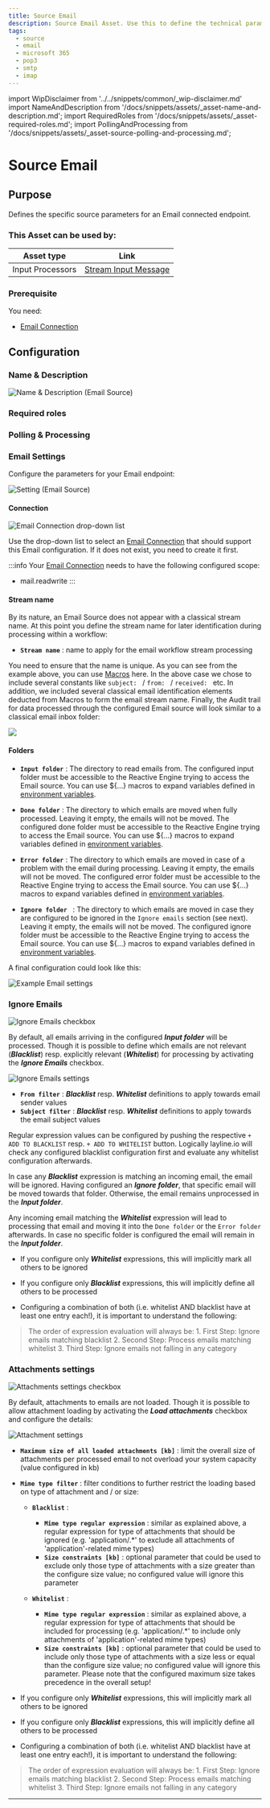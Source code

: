 ```yaml
---
title: Source Email
description: Source Email Asset. Use this to define the technical parameters for an Email source connection.
tags:
  - source
  - email
  - microsoft 365
  - pop3
  - smtp
  - imap
---
```


import WipDisclaimer from '../../snippets/common/_wip-disclaimer.md'
import NameAndDescription from '/docs/snippets/assets/_asset-name-and-description.md';
import RequiredRoles from '/docs/snippets/assets/_asset-required-roles.md';
import PollingAndProcessing from '/docs/snippets/assets/_asset-source-polling-and-processing.md';

# Source Email

## Purpose

Defines the specific source parameters for an Email connected endpoint. 

### This Asset can be used by:

| Asset type       | Link                                                                      |
|------------------|---------------------------------------------------------------------------|
| Input Processors | [Stream Input Message](/docs/assets/processors-input/asset-input-message) |

### Prerequisite

You need:

* [Email Connection](/docs/assets/connections/asset-connection-email)

## Configuration

### Name & Description

![Name & Description (Email Source)](./.asset-source-email_images/1714730486055.png "Name & Description (Email Source)")

<NameAndDescription></NameAndDescription>

### Required roles

<RequiredRoles></RequiredRoles>

### Polling & Processing

<PollingAndProcessing></PollingAndProcessing>


### Email Settings

Configure the parameters for your Email endpoint:

![Setting (Email Source)](./.asset-source-email_images/1714732712416.png "Setting (Email Source)")

#### Connection

![Email Connection drop-down list](./.asset-source-email_images/1714733850284.png "Email Connection drop-down list")

Use the drop-down list to select an [Email Connection](/docs/assets/connections/asset-connection-email) that should
support this Email configuration. If it does not exist, you need to create it first.

:::info
Your [Email Connection](/docs/assets/connections/asset-connection-email) needs to have the following configured scope:
* mail.readwrite
:::

#### Stream name

By its nature, an Email Source does not appear with a classical stream name. At this point you define the 
stream name for later identification during processing within a workflow:   

* **`Stream name`** : name to apply for the email workflow stream processing

You need to ensure that the name is unique. As you can see from the example above, you can use [Macros](/docs/language-reference/macros) here.
In the above case we chose to include several constants like `subject: ` / `from: ` / `received: ` etc. In addition, we included
several classical email identification elements deducted from Macros to form the email stream name. Finally, the Audit trail for
data processed through the configured Email source will look similar to a classical email inbox folder:

![](./.asset-source-email_images/1715099070369.png)

#### Folders

* **`Input folder`** : The directory to read emails from.
  The configured input folder must be accessible to the Reactive Engine trying to access the Email source.
  You can use $\{...\} macros to expand variables defined in [environment variables](/docs/assets/resources/asset-resource-environment).

* **`Done folder`** : The directory to which emails are moved when fully processed. Leaving it empty, the emails will not be moved.
  The configured done folder must be accessible to the Reactive Engine trying to access the Email source.
  You can use $\{...\} macros to expand variables defined in [environment variables](/docs/assets/resources/asset-resource-environment).

* **`Error folder`** : The directory to which emails are moved in case of a problem with the email during processing. Leaving it empty, the emails will not be moved.
  The configured error folder must be accessible to the Reactive Engine trying to access the Email source.
  You can use $\{...\} macros to expand variables defined in [environment variables](/docs/assets/resources/asset-resource-environment).

* **`Ignore folder `** : The directory to which emails are moved in case they are configured to be ignored in the `Ignore emails` section (see next). Leaving it empty, the emails will not be moved.
  The configured ignore folder must be accessible to the Reactive Engine trying to access the Email source.
  You can use $\{...\} macros to expand variables defined in [environment variables](/docs/assets/resources/asset-resource-environment).

A final configuration could look like this:

![](./.asset-source-email_images/1715099571561.png "Example Email settings")


### Ignore Emails

![](./.asset-source-email_images/1715072313221.png "Ignore Emails checkbox")

By default, all emails arriving in the configured _**Input folder**_ will be processed. 
Though it is possible to define which emails are not relevant (_**Blacklist**_) resp. explicitly relevant (_**Whitelist**_) for processing by activating the _**Ignore Emails**_ checkbox.

![](./.asset-source-email_images/1715073299495.png "Ignore Emails settings")

* **`From filter`** : _**Blacklist**_ resp. _**Whitelist**_ definitions to apply towards email sender values
* **`Subject filter`** : _**Blacklist**_ resp. _**Whitelist**_ definitions to apply towards the email subject values

Regular expression values can be configured by pushing the respective `+ ADD TO BLACKLIST` resp. `+ ADD TO WHITELIST` button.
Logically layline.io will check any configured blacklist configuration first and evaluate any whitelist configuration afterwards.

In case any _**Blacklist**_ expression is matching an incoming email, the email will be ignored. Having configured an _**Ignore folder**_, 
that specific email will be moved towards that folder. Otherwise, the email remains unprocessed in the _**Input folder**_.

Any incoming email matching the _**Whitelist**_ expression will lead to processing that email and moving it into the `Done folder` or the `Error folder` afterwards. 
In case no specific folder is configured the email will remain in the _**Input folder**_.

- If you configure only _**Whitelist**_ expressions, this will implicitly mark all others to be ignored

- If you configure only _**Blacklist**_ expressions, this will implicitly define all others to be processed

- Configuring a combination of both (i.e. whitelist AND blacklist have at least one entry each!), it is important to understand the following: 
> The order of expression evaluation will always be:
    1. First Step:  Ignore emails matching blacklist
    2. Second Step: Process emails matching whitelist
    3. Third Step:  Ignore emails not falling in any category 

### Attachments settings

![](./.asset-source-email_images/1715081861042.png "Attachments settings checkbox")

By default, attachments to emails are not loaded.
Though it is possible to allow attachment loading by activating the _**Load attachments**_ checkbox and configure the details:

![](./.asset-source-email_images/1715082002483.png "Attachment settings")

* **`Maximum size of all loaded attachments [kb]`** : limit the overall size of attachments per processed email to not overload your system capacity (value configured in kb) 
* **`Mime type filter`** : filter conditions to further restrict the loading based on type of attachment and / or size:

    * **`Blacklist`** : 
      * **`Mime type regular expression`** : similar as explained above, a regular expression for type of attachments that should be ignored (e.g. 'application/.*' to exclude all attachments of 'application'-related mime types) 
      * **`Size constraints [kb]`** : optional parameter that could be used to exclude only those type of attachments with a size greater than the configure size value; no configured value will ignore this parameter
      
    * **`Whitelist`** :
      * **`Mime type regular expression`** : similar as explained above, a regular expression for type of attachments that should be included for processing (e.g. 'application/.*' to include only attachments of 'application'-related mime types)
      * **`Size constraints [kb]`** : optional parameter that could be used to include only those type of attachments with a size less or equal than the configure size value; no configured value will ignore this parameter. 
      Please note that the configured maximum size takes precedence in the overall setup!
      
- If you configure only _**Whitelist**_ expressions, this will implicitly mark all others to be ignored

- If you configure only _**Blacklist**_ expressions, this will implicitly define all others to be processed

- Configuring a combination of both (i.e. whitelist AND blacklist have at least one entry each!), it is important to understand the following:
> The order of expression evaluation will always be:
    1. First Step:  Ignore emails matching blacklist
    2. Second Step: Process emails matching whitelist
    3. Third Step:  Ignore emails not falling in any category

---

<WipDisclaimer></WipDisclaimer>
